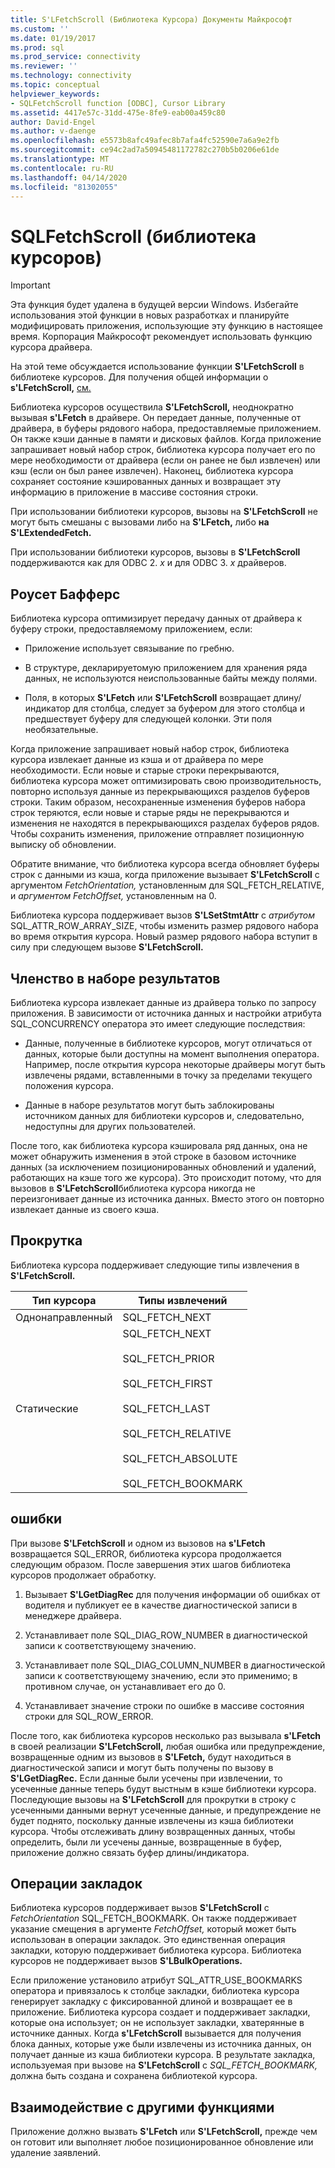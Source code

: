```yaml
---
title: S'LFetchScroll (Библиотека Курсора) Документы Майкрософт
ms.custom: ''
ms.date: 01/19/2017
ms.prod: sql
ms.prod_service: connectivity
ms.reviewer: ''
ms.technology: connectivity
ms.topic: conceptual
helpviewer_keywords:
- SQLFetchScroll function [ODBC], Cursor Library
ms.assetid: 4417e57c-31dd-475e-8fe9-eab00a459c80
author: David-Engel
ms.author: v-daenge
ms.openlocfilehash: e5573b8afc49afec8b7afa4fc52590e7a6a9e2fb
ms.sourcegitcommit: ce94c2ad7a50945481172782c270b5b0206e61de
ms.translationtype: MT
ms.contentlocale: ru-RU
ms.lasthandoff: 04/14/2020
ms.locfileid: "81302055"
---
```

# <a name="sqlfetchscroll-cursor-library"></a>SQLFetchScroll (библиотека курсоров)
> [!IMPORTANT]  
>  Эта функция будет удалена в будущей версии Windows. Избегайте использования этой функции в новых разработках и планируйте модифицировать приложения, использующие эту функцию в настоящее время. Корпорация Майкрософт рекомендует использовать функцию курсора драйвера.  
  
 На этой теме обсуждается использование функции **S'LFetchScroll** в библиотеке курсоров. Для получения общей информации о **s'LFetchScroll,** [см.](../../../odbc/reference/syntax/sqlfetchscroll-function.md)  
  
 Библиотека курсоров осуществила **S'LFetchScroll,** неоднократно вызывая **s'LFetch** в драйвере. Он передает данные, полученные от драйвера, в буферы рядового набора, предоставляемые приложением. Он также кэши данные в памяти и дисковых файлов. Когда приложение запрашивает новый набор строк, библиотека курсора получает его по мере необходимости от драйвера (если он ранее не был извлечен) или кэш (если он был ранее извлечен). Наконец, библиотека курсора сохраняет состояние кэшированных данных и возвращает эту информацию в приложение в массиве состояния строки.  
  
 При использовании библиотеки курсоров, вызовы на **S'LFetchScroll** не могут быть смешаны с вызовами либо на **S'LFetch,** либо **на S'LExtendedFetch.**  
  
 При использовании библиотеки курсоров, вызовы в **S'LFetchScroll** поддерживаются как для ODBC 2. *x* и для ODBC 3. *x* драйверов.  
  
## <a name="rowset-buffers"></a>Роусет Бафферс  
 Библиотека курсора оптимизирует передачу данных от драйвера к буферу строки, предоставляемому приложением, если:  
  
-   Приложение использует связывание по гребню.  
  
-   В структуре, декларируетомую приложением для хранения ряда данных, не используются неиспользованные байты между полями.  
  
-   Поля, в которых **S'LFetch** или **S'LFetchScroll** возвращает длину/индикатор для столбца, следует за буфером для этого столбца и предшествует буферу для следующей колонки. Эти поля необязательные.  
  
 Когда приложение запрашивает новый набор строк, библиотека курсора извлекает данные из кэша и от драйвера по мере необходимости. Если новые и старые строки перекрываются, библиотека курсора может оптимизировать свою производительность, повторно используя данные из перекрывающихся разделов буферов строки. Таким образом, несохраненные изменения буферов набора строк теряются, если новые и старые ряды не перекрываются и изменения не находятся в перекрывающихся разделах буферов рядов. Чтобы сохранить изменения, приложение отправляет позиционную выписку об обновлении.  
  
 Обратите внимание, что библиотека курсора всегда обновляет буферы строк с данными из кэша, когда приложение вызывает **S'LFetchScroll** с аргументом *FetchOrientation,* установленным для SQL_FETCH_RELATIVE, и *аргументом FetchOffset,* установленным на 0.  
  
 Библиотека курсора поддерживает вызов **S'LSetStmtAttr** с *атрибутом* SQL_ATTR_ROW_ARRAY_SIZE, чтобы изменить размер рядового набора во время открытия курсора. Новый размер рядового набора вступит в силу при следующем вызове **S'LFetchScroll.**  
  
## <a name="result-set-membership"></a>Членство в наборе результатов  
 Библиотека курсора извлекает данные из драйвера только по запросу приложения. В зависимости от источника данных и настройки атрибута SQL_CONCURRENCY оператора это имеет следующие последствия:  
  
-   Данные, полученные в библиотеке курсоров, могут отличаться от данных, которые были доступны на момент выполнения оператора. Например, после открытия курсора некоторые драйверы могут быть извлечены рядами, вставленными в точку за пределами текущего положения курсора.  
  
-   Данные в наборе результатов могут быть заблокированы источником данных для библиотеки курсоров и, следовательно, недоступны для других пользователей.  
  
 После того, как библиотека курсора кэшировала ряд данных, она не может обнаружить изменения в этой строке в базовом источнике данных (за исключением позиционированных обновлений и удалений, работающих на кэше того же курсора). Это происходит потому, что для вызовов в **S'LFetchScroll**библиотека курсора никогда не переизгонивает данные из источника данных. Вместо этого он повторно извлекает данные из своего кэша.  
  
## <a name="scrolling"></a>Прокрутка  
 Библиотека курсора поддерживает следующие типы извлечения в **S'LFetchScroll.**  
  
|Тип курсора|Типы извлечений|  
|-----------------|-----------------|  
|Однонаправленный|SQL_FETCH_NEXT|  
|Статические|SQL_FETCH_NEXT<br /><br /> SQL_FETCH_PRIOR<br /><br /> SQL_FETCH_FIRST<br /><br /> SQL_FETCH_LAST<br /><br /> SQL_FETCH_RELATIVE<br /><br /> SQL_FETCH_ABSOLUTE<br /><br /> SQL_FETCH_BOOKMARK|  
  
## <a name="errors"></a>ошибки  
 При вызове **S'LFetchScroll** и одном из вызовов на **s'LFetch** возвращается SQL_ERROR, библиотека курсора продолжается следующим образом. После завершения этих шагов библиотека курсоров продолжает обработку.  
  
1.  Вызывает **S'LGetDiagRec** для получения информации об ошибках от водителя и публикует ее в качестве диагностической записи в менеджере драйвера.  
  
2.  Устанавливает поле SQL_DIAG_ROW_NUMBER в диагностической записи к соответствующему значению.  
  
3.  Устанавливает поле SQL_DIAG_COLUMN_NUMBER в диагностической записи к соответствующему значению, если это применимо; в противном случае, он устанавливает его до 0.  
  
4.  Устанавливает значение строки по ошибке в массиве состояния строки для SQL_ROW_ERROR.  
  
 После того, как библиотека курсоров несколько раз вызывала **s'LFetch** в своей реализации **S'LFetchScroll,** любая ошибка или предупреждение, возвращенные одним из вызовов в **S'LFetch,** будут находиться в диагностической записи и могут быть получены по вызову в **S'LGetDiagRec.** Если данные были усечены при извлечении, то усеченные данные теперь будут выстным в кэше библиотеки курсора. Последующие вызовы на **S'LFetchScroll** для прокрутки в строку с усеченными данными вернут усеченные данные, и предупреждение не будет поднято, поскольку данные извлечены из кэша библиотеки курсора. Чтобы отслеживать длину возвращенных данных, чтобы определить, были ли усечены данные, возвращенные в буфер, приложение должно связать буфер длины/индикатора.  
  
## <a name="bookmark-operations"></a>Операции закладок  
 Библиотека курсоров поддерживает вызов **S'LFetchScroll** с *FetchOrientation* SQL_FETCH_BOOKMARK. Он также поддерживает указание смещения в аргументе *FetchOffset,* который может быть использован в операции закладок. Это единственная операция закладки, которую поддерживает библиотека курсора. Библиотека курсоров не поддерживает вызов **S'LBulkOperations.**  
  
 Если приложение установило атрибут SQL_ATTR_USE_BOOKMARKS оператора и привязалось к столбце закладки, библиотека курсора генерирует закладку с фиксированной длиной и возвращает ее в приложение. Библиотека курсора создает и поддерживает закладки, которые она использует; он не использует закладки, хватерянные в источнике данных. Когда **s'LFetchScroll** вызывается для получения блока данных, которые уже были извлечены из источника данных, он получает данные из кэша библиотеки курсора. В результате закладка, используемая при вызове на **S'LFetchScroll** с *SQL_FETCH_BOOKMARK,* должна быть создана и сохранена библиотекой курсора.  
  
## <a name="interaction-with-other-functions"></a>Взаимодействие с другими функциями  
 Приложение должно вызвать **S'LFetch** или **S'LFetchScroll,** прежде чем он готовит или выполняет любое позиционированное обновление или удаление заявлений.
